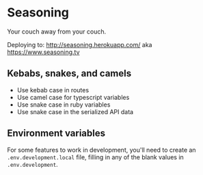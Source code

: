 # Seasoning

Your couch away from your couch.

Deploying to: <http://seasoning.herokuapp.com/> aka <https://www.seasoning.tv>

## Kebabs, snakes, and camels

- Use kebab case in routes
- Use camel case for typescript variables
- Use snake case in ruby variables
- Use snake case in the serialized API data

## Environment variables

For some features to work in development, you'll need to create an `.env.development.local` file, filling in any of the blank values in `.env.development`.
